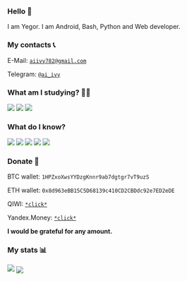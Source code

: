 ### Hello 👋
I am Yegor. I am Android, Bash, Python and Web developer.

### My contacts 📞
E-Mail: <a href="mailto:aiivy782@gmail.com">`aiivy782@gmail.com`</a>

Telegram: <a href="https://t.me/ai_ivy">`@ai_ivy`</a>

### What am I studying? 👨‍💻

<img src="https://img.shields.io/badge/-JavaScript-f7df1d?style=flat-square" /> <img src="https://img.shields.io/badge/-C-0080cd?style=flat-square" /> <img src="https://img.shields.io/badge/-Ruby-ed1b24?style=flat-square" />

### What do I know?

<img src="https://img.shields.io/badge/-Python-366b96?style=flat-square" /> <img src="https://img.shields.io/badge/-HTML-F16528?style=flat-square" /> <img src="https://img.shields.io/badge/-CSS-2A65F1?style=flat-square" /> <img src="https://img.shields.io/badge/-Bash Script-293036?style=flat-square" /> <img src="https://img.shields.io/badge/-C Sharp-8A2BE2?style=flat-square" />

### Donate 🍩

BTC wallet: ```1HPZxoXwsYYDzgKnnr9ab7dgtgr7vT9uzS```

ETH wallet: ```0x8d963eBB15C5D68139c410CD2CBDdc92e7ED2eDE```

QIWI: <a href="https://qiwi.com/n/FRYGUY">`*click*`</a>

Yandex.Money: <a href="https://money.yandex.ru/to/410018066862883">`*click*`</a>

**I would be grateful for any amount.**

### My stats 📊

<img src="https://github-readme-stats.vercel.app/api?username=aiivy782&show_icons=true&count_private=true">
<img src="https://gpvc.arturio.dev/aiivy782" align="center" />
